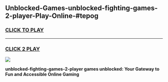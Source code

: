 
## Unblocked-Games-unblocked-fighting-games-2-player-Play-Online-#tepog
<h3>
<a href="https://premium.freeplayer.one?title=unblocked-fighting-games-2-player&ref=27F">CLICK TO PLAY</a></h3>
<hr>

<h3>
<a href="https://premium.freeplayer.one?title=unblocked-fighting-games-2-player&ref=27F">CLICK 2 PLAY</a>
  
</h3>

<a href="https://premium.freeplayer.one?title=unblocked-fighting-games-2-player&ref=27F"><img src="https://clearcache.store/games.png"></a>


**unblocked-fighting-games-2-player games unblocked: Your Gateway to Fun and Accessible Online Gaming**
